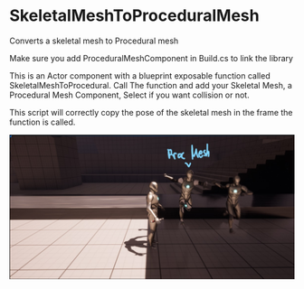 # SkeletalMeshToProceduralMesh
Converts a skeletal mesh to Procedural mesh

Make sure you add ProceduralMeshComponent in Build.cs to link the library

This is an Actor component with a blueprint exposable function called SkeletalMeshToProcedural.
Call The function and add your Skeletal Mesh, a Procedural Mesh Component, Select if you want collision or not.

This script will correctly copy the pose of the skeletal mesh in the frame the function is called.

![Showcase](https://github.com/NickCh1996/SkeletalMeshToProceduralMesh/blob/main/show.jpg?raw=true)


